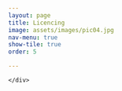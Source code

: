 ```yaml
---
layout: page
title: Licencing
image: assets/images/pic04.jpg
nav-menu: true
show-tile: true
order: 5

---
```


<!-- Main -->
<div id="main">


<!-- One -->
<section id="one">
	<div class="inner">

	</div>
</section>
